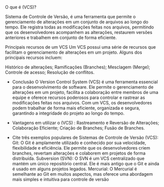O que é (VCS)?

Sistema de Controle de Versão, é uma ferramenta que permite o gerenciamento de alterações em um conjunto de arquivos ao longo do tempo. Ele registra todas as modificações feitas nos arquivos, permitindo que os desenvolvedores acompanhem as alterações, restaurem versões anteriores e trabalhem em conjunto de forma eficiente.

Principais recursos de um VCS Um VCS possui uma série de recursos que facilitam o gerenciamento de alterações em um projeto. Alguns dos principais recursos incluem:

Histórico de alterações; Ramificações (Branches); Mesclagem (Merge); Controle de acesso; Resolução de conflitos.

  + Conclusão
O Version Control System (VCS) é uma ferramenta essencial para o desenvolvimento de software. Ele permite o gerenciamento de alterações em um projeto, facilita a colaboração entre membros de uma equipe e oferece recursos poderosos para controlar e rastrear as modificações feitas nos arquivos. Com um VCS, os desenvolvedores podem trabalhar de forma mais eficiente, organizada e segura, garantindo a integridade do projeto ao longo do tempo.

  + Vantagens em utilizar o (VCS) :
Rastreamento e Reversão de Alterações; Colaboração Eficiente; Criação de Branches; Fusão de Branches.

  + Cite três exemplos populares de Sistemas de Controle de Versão (VCS):
Git: O Git é amplamente utilizado e conhecido por sua velocidade, flexibilidade e eficiência. Ele permite que os desenvolvedores criem branches, revertam alterações e colaborem em projetos de forma distribuída. Subversion (SVN): O SVN é um VCS centralizado que mantém um único repositório central. Ele é mais antigo que o Git e ainda é usado em alguns projetos legados. Mercurial: O Mercurial é semelhante ao Git em muitos aspectos, mas oferece uma abordagem mais simples e intuitiva para controle de versão